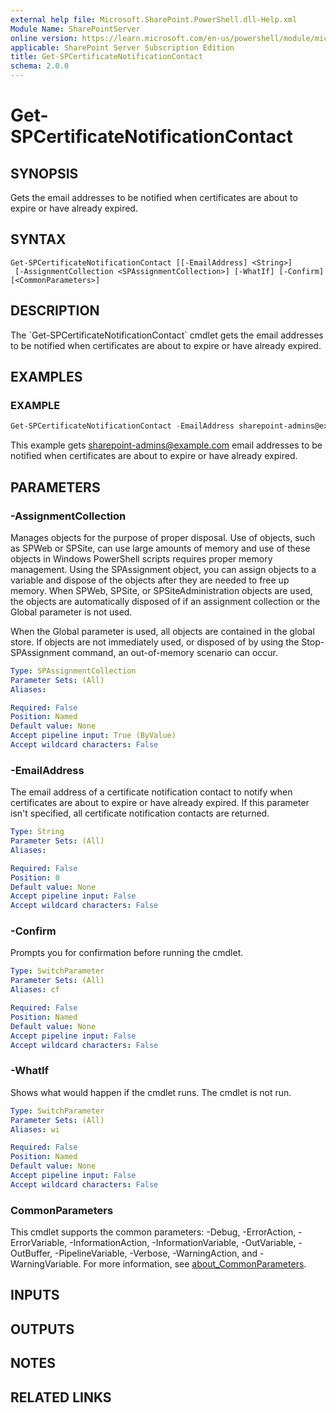 ```yaml
---
external help file: Microsoft.SharePoint.PowerShell.dll-Help.xml
Module Name: SharePointServer
online version: https://learn.microsoft.com/en-us/powershell/module/microsoft.sharepoint.powershell/get-spcertificatenotificationcontact
applicable: SharePoint Server Subscription Edition
title: Get-SPCertificateNotificationContact
schema: 2.0.0
---
```


# Get-SPCertificateNotificationContact

## SYNOPSIS
Gets the email addresses to be notified when certificates are about to expire or have already expired.

## SYNTAX

```
Get-SPCertificateNotificationContact [[-EmailAddress] <String>]
 [-AssignmentCollection <SPAssignmentCollection>] [-WhatIf] [-Confirm] [<CommonParameters>]
```

## DESCRIPTION
The \`Get-SPCertificateNotificationContact\` cmdlet gets the email addresses to be notified when certificates are about to expire or have already expired.

## EXAMPLES

### EXAMPLE
```powershell
Get-SPCertificateNotificationContact -EmailAddress sharepoint-admins@example.com
```

This example gets sharepoint-admins@example.com email addresses to be notified when certificates are about to expire or have already expired.

## PARAMETERS

### -AssignmentCollection
Manages objects for the purpose of proper disposal.
Use of objects, such as SPWeb or SPSite, can use large amounts of memory and use of these objects in Windows PowerShell scripts requires proper memory management.
Using the SPAssignment object, you can assign objects to a variable and dispose of the objects after they are needed to free up memory.
When SPWeb, SPSite, or SPSiteAdministration objects are used, the objects are automatically disposed of if an assignment collection or the Global parameter is not used.

When the Global parameter is used, all objects are contained in the global store.
If objects are not immediately used, or disposed of by using the Stop-SPAssignment command, an out-of-memory scenario can occur.

```yaml
Type: SPAssignmentCollection
Parameter Sets: (All)
Aliases:

Required: False
Position: Named
Default value: None
Accept pipeline input: True (ByValue)
Accept wildcard characters: False
```

### -EmailAddress
The email address of a certificate notification contact to notify when certificates are about to expire or have already expired.
If this parameter isn't specified, all certificate notification contacts are returned.

```yaml
Type: String
Parameter Sets: (All)
Aliases:

Required: False
Position: 0
Default value: None
Accept pipeline input: False
Accept wildcard characters: False
```

### -Confirm
Prompts you for confirmation before running the cmdlet.

```yaml
Type: SwitchParameter
Parameter Sets: (All)
Aliases: cf

Required: False
Position: Named
Default value: None
Accept pipeline input: False
Accept wildcard characters: False
```

### -WhatIf
Shows what would happen if the cmdlet runs.
The cmdlet is not run.

```yaml
Type: SwitchParameter
Parameter Sets: (All)
Aliases: wi

Required: False
Position: Named
Default value: None
Accept pipeline input: False
Accept wildcard characters: False
```

### CommonParameters
This cmdlet supports the common parameters: -Debug, -ErrorAction, -ErrorVariable, -InformationAction, -InformationVariable, -OutVariable, -OutBuffer, -PipelineVariable, -Verbose, -WarningAction, and -WarningVariable. For more information, see [about_CommonParameters](https://go.microsoft.com/fwlink/?LinkID=113216).

## INPUTS

## OUTPUTS

## NOTES

## RELATED LINKS
